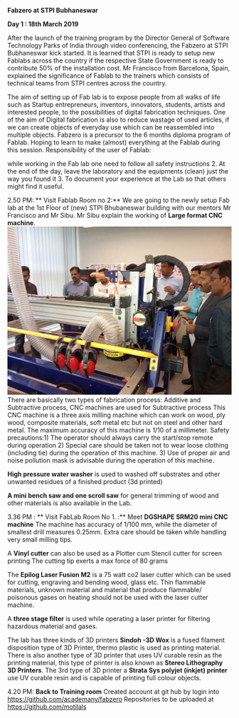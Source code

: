 **Fabzero at STPI Bubhaneswar**

**Day 1 : 18th March 2019**

After the launch of the training program by the Director General of Software Technology Parks of India through video conferencing, the Fabzero at STPI Bubhaneswar kick started. 
It is learned that STPI is ready to setup new Fablabs across the country if the respective State Government is ready to contribute 50% of the installation cost.
Mr Francisco from Barcelona, Spain, explained the significance of Fablab to the trainers which consists of technical teams from STPI centres across the country.

The aim of setting up of Fab lab is to expose people from all walks of life such as Startup entrepreneurs, inventors, innovators, students, artists and interested people, to the possibilities of digital fabrication techniques.
One of the aim of Digital fabrication is also to reduce wastage of used articles, if we can create objects of everyday use which can be reassembled into multiple objects.
Fabzero is a precursor to the 6 months diploma program of Fablab. Hoping to learn to make (almost) everything at the Fablab during this session.
Responsibility of the user of Fablab:

while working in the Fab lab one need to follow all safety instructions 2. At the end of the day, leave the laboratory  and the equipments (clean) just the way you found it 3. To document your experience at the Lab so that others might find it useful.

2.50 PM: ** Visit Fablab Room no 2:**	We are going to the newly setup Fab lab at the 1st Floor of (new)  STPI Bhubaneswar building  with our mentors Mr Francisco and Mr Sibu.
 Mr Sibu explain the working of **Large format CNC machine**. ![Alpha (96X48) by ShopBot](cncbig.jpg)
There are basically two types of fabrication process: Additive and Subtractive process, CNC machines are used for Subtractive process
This CNC machine is a three axis milling machine which can work on wood, ply wood, composite materials, soft metal etc but not on steel and other hard metal.
The maximum accuracy of this machine is 1/10 of a millimeter.
Safety precautions:1) The operator should always carry the start/stop remote during operation 2) Special care should be taken not to wear loose clothing (including tie) during the operation of this machine. 3) Use of proper air and noise pollution mask is advisable during the operation of this machine.

**High pressure  water washer** is used to washed off substrates and other unwanted residues of a finished product (3d printed)

**A mini bench saw and one scroll saw** for general trimming of wood and other materials is also available in the Lab.

3.36 PM : ** Visit FabLab Room No 1.  :**
Meet **DGSHAPE SRM20 mini CNC machine** 
The machine has accuracy of 1/100 mm, while the diameter of smallest drill measures 0.25mm.
Extra care should be taken while handling very small milling tips.

A **Vinyl cutter** can also be used as a Plotter cum Stencil cutter for screen printing 
The cutting tip exerts a max force of 80 grams 

The **Epilog Laser Fusion  M2** is a 75 watt co2 laser cutter which can be used for cutting, engraving and bending  wood, glass etc.
Thin flammable materials, unknown material and material that produce flammable/ poisonous gases on heating should not be used with the laser cutter machine.

A **three stage filter** is used while operating a laser printer for filtering hazardous material and gases.

The lab has three kinds of 3D printers
**Sindoh -3D Wox** is a fused filament disposition type of 3D Printer, thermo plastic is used as printing material.
There is also another type of 3D printer that uses UV curable resin as the printing material, this type of printer is also known as **Stereo Lithography  3D Printers**.
The 3rd type of 3D printer a **Strata Sys polyjet (inkjet) printer** use UV curable resin and is capable of printing full colour objects.

4.20 PM: **Back to Training room** 
Created account at git hub by login into  https://github.com/academany/fabzero
Repositories to be uploaded at https://github.com/motilals







